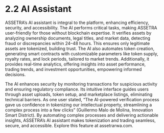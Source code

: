 # 2.2 AI Assistant

ASSETRA’s AI assistant is integral to the platform, enhancing efficiency, security, and accessibility. The AI performs critical tasks, making ASSETRA user-friendly for those without blockchain expertise. It verifies assets by analyzing ownership documents, legal titles, and market data, detecting fraud or discrepancies within 24–48 hours. This ensures only legitimate assets are tokenized, building trust. The AI also automates token creation, generating smart contracts with customizable parameters like token supply, royalty rates, and lock periods, tailored to market trends. Additionally, it provides real-time analytics, offering insights into asset performance, trading trends, and investment opportunities, empowering informed decisions.

The AI enhances security by monitoring transactions for suspicious activity and ensuring regulatory compliance. Its intuitive interface guides users through asset uploads, token setup, and marketplace listings, eliminating technical barriers. As one user stated, “The AI-powered verification process gave us confidence in tokenizing our intellectual property, streamlining a complex process into a few clicks” (Guillermo Malo de Molina, Innovation Smart District). By automating complex processes and delivering actionable insights, ASSETRA’s AI assistant makes tokenization and trading seamless, secure, and accessible. Explore this feature at assetrarwa.com.
